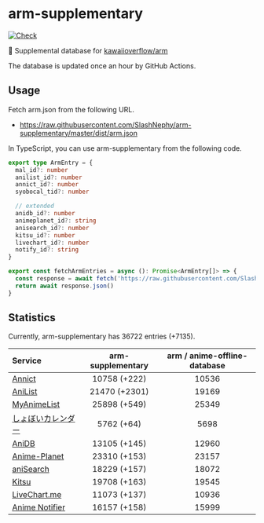 # arm-supplementary

[![Check](https://github.com/SlashNephy/arm-supplementary/actions/workflows/check-node.yml/badge.svg)](https://github.com/SlashNephy/arm-supplementary/actions/workflows/check-node.yml)

💊 Supplemental database for [kawaiioverflow/arm](https://github.com/kawaiioverflow/arm)

The database is updated once an hour by GitHub Actions.

## Usage

Fetch arm.json from the following URL.

- https://raw.githubusercontent.com/SlashNephy/arm-supplementary/master/dist/arm.json

In TypeScript, you can use arm-supplementary from the following code.

```TypeScript
export type ArmEntry = {
  mal_id?: number
  anilist_id?: number
  annict_id?: number
  syobocal_tid?: number

  // extended
  anidb_id?: number
  animeplanet_id?: string
  anisearch_id?: number
  kitsu_id?: number
  livechart_id?: number
  notify_id?: string
}

export const fetchArmEntries = async (): Promise<ArmEntry[]> => {
  const response = await fetch('https://raw.githubusercontent.com/SlashNephy/arm-supplementary/master/dist/arm.json')
  return await response.json()
}
```

## Statistics

Currently, arm-supplementary has 36722 entries (+7135).

| Service                                     | arm-supplementary | arm / anime-offline-database |
| :------------------------------------------ | :---------------: | :--------------------------: |
| [Annict](https://annict.com)                |   10758 (+222)    |            10536             |
| [AniList](https://anilist.co)               |   21470 (+2301)   |            19169             |
| [MyAnimeList](https://myanimelist.net)      |   25898 (+549)    |            25349             |
| [しょぼいカレンダー](https://cal.syoboi.jp) |    5762 (+64)     |             5698             |
| [AniDB](https://anidb.net)                  |   13105 (+145)    |            12960             |
| [Anime-Planet](https://anime-planet.com)    |   23310 (+153)    |            23157             |
| [aniSearch](https://anisearch.com)          |   18229 (+157)    |            18072             |
| [Kitsu](https://kitsu.io)                   |   19708 (+163)    |            19545             |
| [LiveChart.me](https://livechart.me)        |   11073 (+137)    |            10936             |
| [Anime Notifier](https://notify.moe)        |   16157 (+158)    |            15999             |
